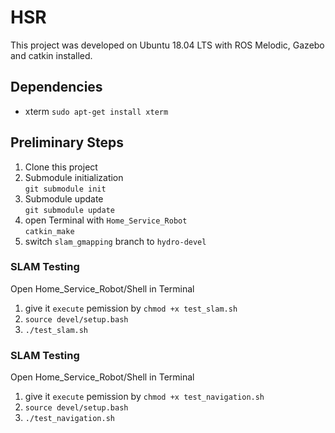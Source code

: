 # HSR

This project was developed on Ubuntu 18.04 LTS with ROS Melodic, Gazebo and catkin installed.

## Dependencies
* xterm
``sudo apt-get install xterm``  
  
## Preliminary Steps
1. Clone this project  
2. Submodule initialization  
  ``git submodule init``  
3. Submodule update  
  ``git submodule update``
4. open Terminal with ``Home_Service_Robot``  
  ``catkin_make``  
5. switch ``slam_gmapping`` branch to ``hydro-devel``

### SLAM Testing
Open Home_Service_Robot/Shell in Terminal  
1. give it ``execute`` pemission by ``chmod +x test_slam.sh``  
2. ``source devel/setup.bash``  
3. ``./test_slam.sh``  

### SLAM Testing
Open Home_Service_Robot/Shell in Terminal  
1. give it ``execute`` pemission by ``chmod +x test_navigation.sh``  
2. ``source devel/setup.bash``  
3. ``./test_navigation.sh``  


